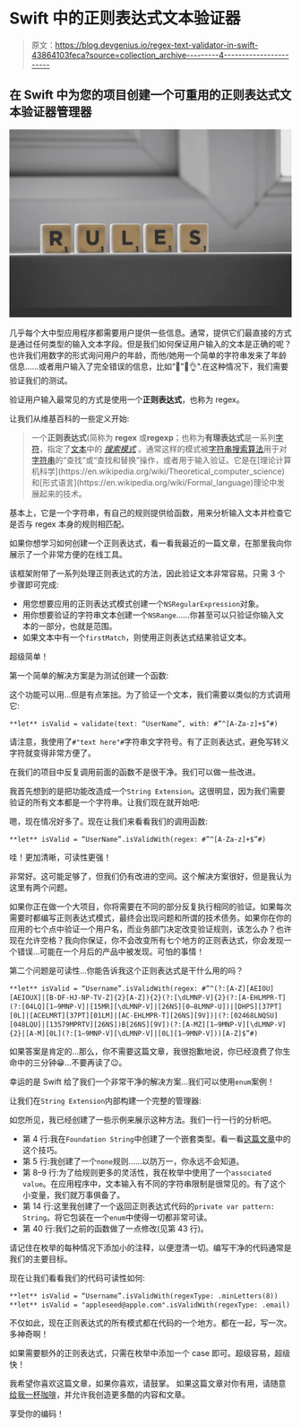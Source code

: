 # Swift 中的正则表达式文本验证器

> 原文：<https://blog.devgenius.io/regex-text-validator-in-swift-43864103feca?source=collection_archive---------4----------------------->

## 在 Swift 中为您的项目创建一个可重用的正则表达式文本验证器管理器

![](img/8197b16988a90fb7c443de7813b1be1c.png)

几乎每个大中型应用程序都需要用户提供一些信息。通常，提供它们最直接的方式是通过任何类型的输入文本字段。但是我们如何保证用户输入的文本是正确的呢？也许我们用数字的形式询问用户的年龄，而他/她用一个简单的字符串发来了年龄信息……或者用户输入了完全错误的信息，比如“🥳”🤗👌".在这种情况下，我们需要验证我们的测试。

验证用户输入最常见的方式是使用一个**正则表达式**，也称为 regex。

让我们从维基百科的一些定义开始:

> 一个**正则表达式**(简称为 **regex** 或**regexp**；也称为**有理表达式**是一系列[字符](https://en.wikipedia.org/wiki/Character_(computing))，指定了[文本](https://en.wikipedia.org/wiki/String_(computer_science))中的 [*搜索模式*](https://en.wikipedia.org/wiki/Pattern_matching) 。通常这样的模式被[字符串搜索算法](https://en.wikipedia.org/wiki/String-searching_algorithm)用于对[字符串](https://en.wikipedia.org/wiki/String_(computer_science))的“查找”或“查找和替换”操作，或者用于输入验证。它是在[理论计算机科学](https://en.wikipedia.org/wiki/Theoretical_computer_science)和[形式语言](https://en.wikipedia.org/wiki/Formal_language)理论中发展起来的技术。

基本上，它是一个字符串，有自己的规则提供给函数，用来分析输入文本并检查它是否与 regex 本身的规则相匹配。

如果你想学习如何创建一个正则表达式，看一看我最近的一篇文章，在那里我向你展示了一个非常方便的在线工具。

该框架附带了一系列处理正则表达式的方法，因此验证文本非常容易。只需 3 个步骤即可完成:

*   用您想要应用的正则表达式模式创建一个`NSRegularExpression`对象。
*   用你想要验证的字符串文本创建一个`NSRange`……你甚至可以只验证你输入文本的一部分，也就是范围。
*   如果文本中有一个`firstMatch`，则使用正则表达式结果验证文本。

超级简单！

第一个简单的解决方案是为测试创建一个函数:

这个功能可以用…但是有点笨拙。为了验证一个文本，我们需要以类似的方式调用它:

```
**let** isValid = validate(text: “UserName”, with: #”^[A-Za-z]+$”#)
```

请注意，我使用了`#"text here"#`字符串文字符号。有了正则表达式，避免写转义字符就变得非常方便了。

在我们的项目中反复调用前面的函数不是很干净。我们可以做一些改进。

我首先想到的是把功能改造成一个`String Extension`。这很明显，因为我们需要验证的所有文本都是一个字符串。让我们现在就开始吧:

嗯，现在情况好多了。现在让我们来看看我们的调用函数:

```
**let** isValid = “UserName”.isValidWith(regex: #”^[A-Za-z]+$”#)
```

哇！更加清晰，可读性更强！

非常好。这可能足够了，但我们仍有改进的空间。这个解决方案很好，但是我认为这里有两个问题。

如果你正在做一个大项目，你将需要在不同的部分反复执行相同的验证。如果每次需要时都编写正则表达式模式，最终会出现问题和所谓的技术债务。如果你在你的应用的七个点中验证一个用户名，而业务部门决定改变验证规则，该怎么办？也许现在允许空格？我向你保证，你不会改变所有七个地方的正则表达式，你会发现一个错误…可能在一个月后的产品中被发现。可怕的事情！

第二个问题是可读性…你能告诉我这个正则表达式是干什么用的吗？

```
**let** isValid = “Username”.isValidWith(regex: #”^(?:[A-Z][AEIOU][AEIOUX]|[B-DF-HJ-NP-TV-Z]{2}[A-Z]){2}(?:[\dLMNP-V]{2}(?:[A-EHLMPR-T](?:[04LQ][1–9MNP-V]|[15MR][\dLMNP-V]|[26NS][0–8LMNP-U])|[DHPS][37PT][0L]|[ACELMRT][37PT][01LM]|[AC-EHLMPR-T][26NS][9V])|(?:[02468LNQSU][048LQU]|[13579MPRTV][26NS])B[26NS][9V])(?:[A-MZ][1–9MNP-V][\dLMNP-V]{2}|[A-M][0L](?:[1–9MNP-V][\dLMNP-V]|[0L][1–9MNP-V]))[A-Z]$”#)
```

如果答案是肯定的…那么，你不需要这篇文章，我很抱歉地说，你已经浪费了你生命中的三分钟😁…不要再读了😉。

幸运的是 Swift 给了我们一个非常干净的解决方案…我们可以使用`enum`案例！

让我们在`String Extension`内部构建一个完整的管理器:

如您所见，我已经创建了一些示例来展示这种方法。我们一行一行的分析吧。

*   第 4 行:我在`Foundation String`中创建了一个嵌套类型。看一看[这篇文章](https://medium.com/@alessandromanilii/nested-object-in-swift-4cda290bfa18)中的这个技巧。
*   第 5 行:我创建了一个`none`规则……以防万一，你永远不会知道。
*   第 8–9 行:为了给规则更多的灵活性，我在枚举中使用了一个`associated value`。在应用程序中，文本输入有不同的字符串限制是很常见的。有了这个小变量，我们就万事俱备了。
*   第 14 行:这里我创建了一个返回正则表达式代码的`private var pattern: String`。将它包装在一个`enum`中使得一切都非常可读。
*   第 40 行:我们之前的函数做了一点修改(见第 43 行)。

请记住在枚举的每种情况下添加小的注释，以便澄清一切。编写干净的代码通常是我们的主要目标。

现在让我们看看我们的代码可读性如何:

```
**let** isValid = “Username”.isValidWith(regexType: .minLetters(8))
**let** isValid = "appleseed@apple.com".isValidWith(regexType: .email)
```

不仅如此，现在正则表达式的所有模式都在代码的一个地方。都在一起，写一次。多神奇啊！

如果需要额外的正则表达式，只需在枚举中添加一个 case 即可。超级容易，超级快！

我希望你喜欢这篇文章，如果你喜欢，请鼓掌。
如果这篇文章对你有用，请随意[给我一杯咖啡](https://www.buymeacoffee.com/dy59tqxn794)，并允许我创造更多酷的内容和文章。

享受你的编码！
